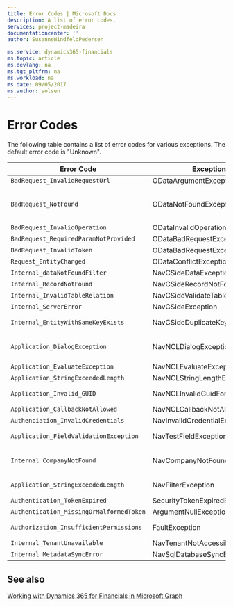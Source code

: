 ```yaml
---
title: Error Codes | Microsoft Docs
description: A list of error codes.
services: project-madeira
documentationcenter: ''
author: SusanneWindfeldPedersen

ms.service: dynamics365-financials
ms.topic: article
ms.devlang: na
ms.tgt_pltfrm: na
ms.workload: na
ms.date: 09/05/2017
ms.author: solsen
---
```


# Error Codes
The following table contains a list of error codes for various exceptions. The default error code is "Unknown".

|Error Code                    |Exception Class|Error Message|
|------------------------------|---------------|-------------|
|`BadRequest_InvalidRequestUrl`|ODataArgumentException|An incompatible property definition already exists for `Allowed_Companies_0.Name`|
|`BadRequest_NotFound`|ODataNotFoundException|Resource not found for the segment 'OfficeAppResourceRegistrations' multiple segment errors (Company, v1.0, nativeInvoicingSalesInvoices,metadata,nativeInvoicingItems , companies, company etc.) Bad Request - Error in query syntax Expression expected at position 153 in `AAMkAGY2ZTQwODIwLTNkOWYtNDY3NC04N2JkLTE3MDEyNzlkM2VkOQBGAAAAAADFMnbflwH_RqlNoMYdjhvBBwCepO6AHq7GRJ13ldPngx5BAAAAAAEcAACepO6AHq7GRJ13ldPngx5BAAAGZyTmAAA=)` `|` or `,` expected at position 3 in (GUID)|
|`BadRequest_InvalidOperation`|ODataInvalidOperationException|Control 'Last Date Modified' is read-only|
|`BadRequest_RequiredParamNotProvided`|ODataBadRequestException|Field 'taxable' must not be blank or empty.|
|`BadRequest_InvalidToken`|ODataBadRequestException|Could not validate the client concurrency token required by the service. Please provide a valid token in the client request.|
|`Request_EntityChanged`|ODataConflictException|Another user has already changed the record.|
|`Internal_dataNotFoundFilter`|NavCSideDataException|There is no Cust. Ledger Entry within the filter.|
|`Internal_RecordNotFound`|NavCSideRecordNotFoundException|The Acc. Sched. KPI Web srv. Setup does not exist. Identification fields and values: Primary Key=''|
|`Internal_InvalidTableRelation`|NavCSideValidateTableRelationException|The field Account No. of table Gen. Journal Line contains a value (ABL001) that cannot be found in the related table (Vendor).|
|`Internal_ServerError`|NavCSideException|Cannot establish a connection to the SQL Server/Database.|
|`Internal_EntityWithSameKeyExists`|NavCSideDuplicateKeyException|The Attachment Entity Buffer already exists. Identification fields and values: Document Id='{DAC3AB2F-5FEA-4AD2-A663-EF832F270A7B}',Id='{00000000-0000-0000-0000-000000000000}`|
|`Application_DialogException`|NavNCLDialogException|You cannot delete Item 1000 because there is at least one outstanding Sales Quote that includes this item. A customerNumber or a customerID must be provided. You may not enter numbers manually. If you want to enter numbers manually, please activate Manual Nos. in No. Series FA. You are not allowed to apply and post an entry to an entry with an earlier posting date. The"amount" should be a negative number.|
|`Application_EvaluateException`|NavNCLEvaluateException|The value "Depreciation" can't be evaluated into type Option.|
|`Application_StringExceededLength`|NavNCLStringLengthExceededException|The length of the string is 57, but it must be less than or equal to 50 characters. Value: JACKSBORO PUMP & SPECIALTY BRIDGEPORT PUMP & SUPPLY, INC.|
|`Application_Invalid_GUID`|NavNCLInvalidGuidFormatException|Invalid format of GUID string. The correct format of the GUID string is: CDEF7890-ABCD-0123-1234-567890ABCDEF where 0-9, A-F symbolizes hexadecimal digits.|
|`Application_CallbackNotAllowed`|NavNCLCallbackNotAllowedException|Microsoft Sync 365 for fin Data services attempted to issue a client callback to show a confirmation dialog box. We found an item with the description.||
`Authenciation_InvalidCredentials`|NavInvalidCredentialException|The server has rejected the client credentials|
|`Application_FieldValidationException`|NavTestFieldException|Balance must be equal to '0' in G/L Account: No.=10100. Current value is '1,638.4'. Customer Posting Group must have a value in Customer: No.=C00690. It cannot be zero or empty.|
|`Internal_CompanyNotFound`|NavCompanyNotFoundException|Cannot process the request because the default company cannot be found. You can specify a default company in the service configuration file, or specify one for each tenant, or you can add a query string in the form of "company=[name]". You can see the available companies by accessing the default OData web service, Company. For more information, see "OData Web Services" in Help.|
|`Application_StringExceededLength`|NavFilterException|The filter `"='SELLACRE24_W%2FOORINGS'"` is not valid for the No. field on the Item table. The length of the string is 22, but it must be less than or equal to 20 characters. Value: SELLACRE24_W%2FOORINGS|
|`Authentication_TokenExpired`|SecurityTokenExpiredException|The SAML2 token is not valid because its validity period has ended.|
|`Authentication_MissingOrMalformedToken`|ArgumentNullException|Value cannot be null. Parameter name: azureAdUserTokenInfo|
|`Authorization_InsufficientPermissions`|FaultException|Sorry, but you can’t use this app with the user role that’s been assigned to you. Check with your admin and request access. If your company has Business Premium, this application will be made available to you soon.|
|`Internal_TenantUnavailable`|NavTenantNotAccessibleException|The tenant 'msca1a7355t05263373' is not accessible|
|`Internal_MetadataSyncError`|NavSqlDatabaseSyncException|Metadata is not in sync for table with ID 2000000073. Please try again later or contact your system administrator.|








## See also
[Working with Dynamics 365 for Financials in Microsoft Graph](../resources/dynamics_overview.md) 
